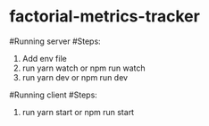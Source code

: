 # factorial-metrics-tracker

#Running server
#Steps:
1. Add env file
2.  run yarn watch or npm run watch
3. run yarn dev or npm run dev 

#Running client
#Steps:
1. run yarn start or npm run start
